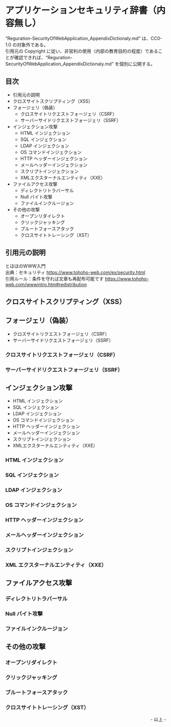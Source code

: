 # アプリケーションセキュリティ辞書（内容無し）

“Reguration-SecurityOfWebApplication_AppendixDictionaly.md” は、CC0-1.0 の対象外である。<br>
引用元の Copyright に従い、非営利の使用（内部の教育目的の程度）であることが確認できれば、“Reguration-SecurityOfWebApplication_AppendixDictionaly.md” を個別に公開する。<br>

## 目次

* 引用元の説明
* クロスサイトスクリプティング（XSS）
* フォージェリ（偽装）
  * クロスサイトリクエストフォージェリ（CSRF）
  * サーバーサイドリクエストフォージェリ（SSRF）
* インジェクション攻撃
  * HTML インジェクション
  * SQL インジェクション
  * LDAP インジェクション
  * OS コマンドインジェクション
  * HTTP ヘッダーインジェクション
  * メールヘッダーインジェクション
  * スクリプトインジェクション
  * XMLエクスターナルエンティティ（XXE）
* ファイルアクセス攻撃
  * ディレクトリトラバーサル
  * Null バイト攻撃
  * ファイルインクルージョン
* その他の攻撃
  * オープンリダイレクト
  * クリックジャッキング
  * ブルートフォースアタック
  * クロスサイトトレーシング（XST）

## 引用元の説明

とほほのWWW入門<br>
出典：セキュリティ <https://www.tohoho-web.com/ex/security.html><br>
引用ルール：条件を守れば文章も再配布可能です <https://www.tohoho-web.com/wwwintro.htm#redistribution><br>

## クロスサイトスクリプティング（XSS）

## フォージェリ（偽装）

* クロスサイトリクエストフォージェリ（CSRF）
* サーバーサイドリクエストフォージェリ（SSRF）

### クロスサイトリクエストフォージェリ（CSRF）

### サーバーサイドリクエストフォージェリ（SSRF）

## インジェクション攻撃

* HTML インジェクション
* SQL インジェクション
* LDAP インジェクション
* OS コマンドインジェクション
* HTTP ヘッダーインジェクション
* メールヘッダーインジェクション
* スクリプトインジェクション
* XMLエクスターナルエンティティ（XXE）

### HTML インジェクション

### SQL インジェクション

### LDAP インジェクション

### OS コマンドインジェクション

### HTTP ヘッダーインジェクション

### メールヘッダーインジェクション

### スクリプトインジェクション

### XML エクスターナルエンティティ（XXE）

## ファイルアクセス攻撃

### ディレクトリトラバーサル

### Null バイト攻撃

### ファイルインクルージョン

## その他の攻撃

### オープンリダイレクト

### クリックジャッキング

### ブルートフォースアタック

### クロスサイトトレーシング（XST）

<div style="text-align: right;">- 以上 -</div>
